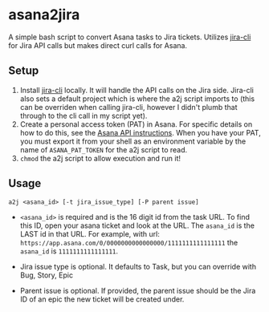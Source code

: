 # asana2jira

A simple bash script to convert Asana tasks to Jira tickets.  Utilizes [jira-cli](https://github.com/ankitpokhrel/jira-cli) for Jira API calls but makes direct curl calls for Asana.

## Setup
1) Install [jira-cli](https://github.com/ankitpokhrel/jira-cli) locally.  It will handle the API calls on the Jira side. Jira-cli also sets a default project which is where the a2j script imports to (this can be overriden when calling jira-cli, however I didn't plumb that through to the cli call in my script yet). 
2) Create a personal access token (PAT) in Asana.  For specific details on how to do this, see the [Asana API instructions](https://asana.com/guide/help/api/api). When you have your PAT, you must export it from your shell as an environment variable by the name of `ASANA_PAT_TOKEN` for the a2j script to read.
3) `chmod` the a2j script to allow execution and run it!

## Usage
```a2j <asana_id> [-t jira_issue_type] [-P parent issue]```

* `<asana_id>` is required and is the 16 digit id from the task URL.  To find this ID, open your asana ticket and look at the URL.  The `asana_id` is the LAST id in that URL.  For example, with url:
```https://app.asana.com/0/0000000000000000/1111111111111111```
the `asana_id` is `1111111111111111`.

* Jira issue type is optional.  It defaults to Task, but you can override with Bug, Story, Epic

* Parent issue is optional.  If provided, the parent issue should be the Jira ID of an epic the new ticket will be created under.

